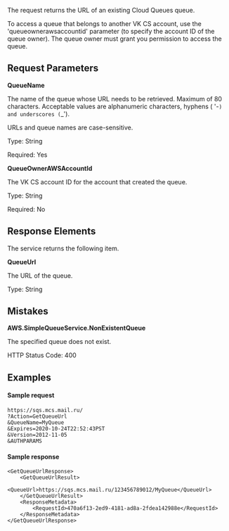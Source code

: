 The request returns the URL of an existing Cloud Queues queue.

To access a queue that belongs to another VK CS account, use the 'queueownerawsaccountid' parameter (to specify the account ID of the queue owner). The queue owner must grant you permission to access the queue. 

Request Parameters
-----------------

**QueueName**

The name of the queue whose URL needs to be retrieved. Maximum of 80 characters. Acceptable values are alphanumeric characters, hyphens ( '-`) and underscores (`_').

URLs and queue names are case-sensitive.

Type: String

Required: Yes

**QueueOwnerAWSAccountId**

The VK CS account ID for the account that created the queue.

Type: String

Required: No

Response Elements
---------------

The service returns the following item.

**QueueUrl**

The URL of the queue.

Type: String

Mistakes
------

**AWS.SimpleQueueService.NonExistentQueue**

The specified queue does not exist.

HTTP Status Code: 400

Examples
-------

#### Sample request

```
https://sqs.mcs.mail.ru/
?Action=GetQueueUrl
&QueueName=MyQueue
&Expires=2020-10-24T22:52:43PST
&Version=2012-11-05
&AUTHPARAMS
```

#### Sample response

```
<GetQueueUrlResponse>
    <GetQueueUrlResult>
        <QueueUrl>https://sqs.mcs.mail.ru/123456789012/MyQueue</QueueUrl>
    </GetQueueUrlResult>
    <ResponseMetadata>
        <RequestId>470a6f13-2ed9-4181-ad8a-2fdea142988e</RequestId>
    </ResponseMetadata>
</GetQueueUrlResponse>
```
